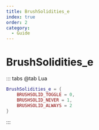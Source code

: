 ```yaml
---
title: BrushSolidities_e
index: true
order: 2
category:
  - Guide
---
```


# BrushSolidities_e
::: tabs
@tab Lua
```lua
BrushSolidities_e = {
    BRUSHSOLID_TOGGLE = 0,
    BRUSHSOLID_NEVER = 1,
    BRUSHSOLID_ALWAYS = 2
}
```
:::